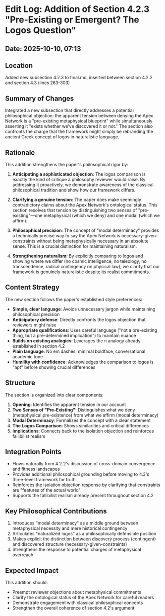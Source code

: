 # Edit Log: Addition of Section 4.2.3 "Pre-Existing or Emergent? The Logos Question"

## Date: 2025-10-10, 07:13

## Location
Added new subsection 4.2.3 to final.md, inserted between section 4.2.2 and section 4.3 (lines 263-303)

## Summary of Changes
Integrated a new subsection that directly addresses a potential philosophical objection: the apparent tension between denying the Apex Network is a "pre-existing metaphysical blueprint" while simultaneously asserting it "exists whether we've discovered it or not." The section also confronts the charge that the framework might simply be rebranding the ancient Greek concept of logos in naturalistic language.

## Rationale
This addition strengthens the paper's philosophical rigor by:

1. **Anticipating a sophisticated objection**: The logos comparison is exactly the kind of critique a philosophy reviewer would raise. By addressing it proactively, we demonstrate awareness of the classical philosophical tradition and show how our framework differs.

2. **Clarifying a genuine tension**: The paper does make seemingly contradictory claims about the Apex Network's ontological status. This section resolves that tension by distinguishing two senses of "pre-existing"—one metaphysical (which we deny) and one modal (which we affirm).

3. **Philosophical precision**: The concept of "modal determinacy" provides a technically precise way to say the Apex Network is necessary-given-constraints without being metaphysically necessary in an absolute sense. This is a crucial distinction for maintaining naturalism.

4. **Strengthening naturalism**: By explicitly comparing to logos and showing where we differ (no cosmic intelligence, no teleology, no transcendence, radical contingency on physical law), we clarify that our framework is genuinely naturalistic despite its realist commitments.

## Content Strategy
The new section follows the paper's established style preferences:

- **Simple, clear language**: Avoids unnecessary jargon while maintaining philosophical precision
- **Anticipatory defense**: Directly confronts the logos objection that reviewers might raise
- **Appropriate qualifications**: Uses careful language ("not a pre-existing thing, but a pre-determined implication") to maintain nuance
- **Builds on existing analogies**: Leverages the π analogy already established in section 4.2
- **Plain language**: No em dashes, minimal boldface, conversational academic tone
- **Humility with confidence**: Acknowledges the comparison to logos is "apt" before showing crucial differences

## Structure
The section is organized into clear components:

1. **Opening**: Identifies the apparent tension in our account
2. **Two Senses of "Pre-Existing"**: Distinguishes what we deny (metaphysical pre-existence) from what we affirm (modal determinacy)
3. **Modal Determinacy**: Formalizes the concept with a clear statement
4. **The Logos Comparison**: Shows similarities and critical differences
5. **Implications**: Connects back to the isolation objection and reinforces fallibilist realism

## Integration Points
- Flows naturally from 4.2.2's discussion of cross-domain convergence and fitness landscapes
- Provides additional philosophical grounding before moving to 4.3's three-level framework for truth
- Reinforces the isolation objection response by clarifying that constraints are "features of the actual world"
- Supports the fallibilist realism already present throughout section 4.2

## Key Philosophical Contributions
1. Introduces "modal determinacy" as a middle ground between metaphysical necessity and mere historical contingency
2. Articulates "naturalized logos" as a philosophically defensible position
3. Makes explicit the distinction between discovery process (contingent) and discovered structure (necessary-given-constraints)
4. Strengthens the response to potential charges of metaphysical overreach

## Expected Impact
This addition should:
- Preempt reviewer objections about metaphysical commitments
- Clarify the ontological status of the Apex Network for careful readers
- Demonstrate engagement with classical philosophical concepts
- Strengthen the overall coherence of section 4.2's argument
